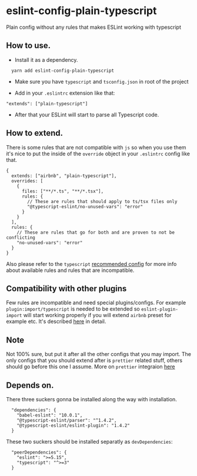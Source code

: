 # eslint-config-plain-typescript

Plain config without any rules that makes ESLint working with typescript

## How to use.

- Install it as a dependency.

```
  yarn add eslint-config-plain-typescript
```

- Make sure you have `typescript` and `tsconfig.json` in root of the project

- Add in your `.eslintrc` extension like that:

```
"extends": ["plain-typescript"]
```

- After that your ESLint will start to parse all Typescript code.

## How to extend.

There is some rules that are not compatible with `js` so when you use them it's nice
to put the inside of the `override` object in your `.eslintrc` config like that.

```json5
{
  extends: ["airbnb", "plain-typescript"],
  overrides: [
    {
      files: ["**/*.ts", "**/*.tsx"],
      rules: {
        // These are rules that should apply to ts/tsx files only
        "@typescript-eslint/no-unused-vars": "error"
      }
    }
  ],
  rules: {
    // These are rules that go for both and are proven to not be conflicting
    "no-unused-vars": "error"
  }
}
```

Also please refer to the `typescript` [recommended config](https://github.com/typescript-eslint/typescript-eslint/blob/master/packages/eslint-plugin/src/configs/recommended.json) for more info about available rules and rules that are incompatible.

## Compatibility with other plugins

Few rules are incompatible and need special plugins/configs.
For example `plugin:import/typescript` is needed to be extended so `eslint-plugin-import` will start working properly
if you will extend `airbnb` preset for example etc.
It's described [here](https://github.com/benmosher/eslint-plugin-import#typescript) in detail.

## Note

Not 100% sure, but put it after all the other configs that you may import.
The only configs that you should extend after is `prettier` related stuff, others should go before this one I assume.
More on `prettier` integraion [here](https://github.com/prettier/eslint-config-prettier#installation)

## Depends on.

There three suckers gonna be installed along the way with installation.

```
  "dependencies": {
    "babel-eslint": "10.0.1",
    "@typescript-eslint/parser": "^1.4.2",
    "@typescript-eslint/eslint-plugin": "1.4.2"
  }
```

These two suckers should be installed separatly as `devDependencies`:

```
  "peerDependencies": {
    "eslint": ">=5.15",
    "typescript": "^>=3"
  }
```
